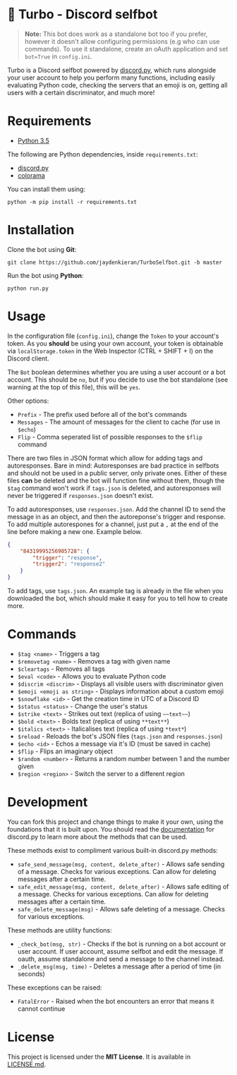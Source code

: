 # :rocket: Turbo - Discord selfbot
> **Note:** This bot does work as a standalone bot too if you prefer, however it doesn't allow configuring permissions (e.g who can use commands). To use it standalone, create an oAuth application and set `bot=True` in `config.ini`.

Turbo is a Discord selfbot powered by [discord.py](http://github.com/Rapptz/discord.py), which runs alongside your user account to help you perform many functions, including easily evaluating Python code, checking the servers that an emoji is on, getting all users with a certain discriminator, and much more!

# Requirements
* [Python 3.5](http://python.org)

The following are Python dependencies, inside `requirements.txt`:

* [discord.py](http://github.com/Rapptz/discord.py)
* [colorama](https://pypi.python.org/pypi/colorama)

You can install them using:
```
python -m pip install -r requirements.txt
```

# Installation
Clone the bot using **Git**:
```
git clone https://github.com/jaydenkieran/TurboSelfbot.git -b master
```

Run the bot using **Python**:
```
python run.py
```

# Usage
In the configuration file (`config.ini`), change the `Token` to your account's token. As you **should** be using your own account, your token is obtainable via `localStorage.token` in the Web Inspector (CTRL + SHIFT + I) on the Discord client.

The `Bot` boolean determines whether you are using a user account or a bot account. This should be `no`, but if you decide to use the bot standalone (see warning at the top of this file), this will be `yes`.

Other options:
* `Prefix` - The prefix used before all of the bot's commands
* `Messages` - The amount of messages for the client to cache (for use in `$echo`)
* `Flip` - Comma seperated list of possible responses to the `$flip` command

There are two files in JSON format which allow for adding tags and autoresponses. Bare in mind: Autoresponses are bad practice in selfbots and should not be used in a public server, only private ones. Either of these files **can** be deleted and the bot will function fine without them, though the `$tag` command won't work if `tags.json` is deleted, and autoresponses will never be triggered if `responses.json` doesn't exist.

To add autoresponses, use `responses.json`. Add the channel ID to send the message in as an object, and then the autoreponse's trigger and response. To add multiple autorespones for a channel, just put a `,` at the end of the line before making a new one. Example below.

```json
{
    "84319995256905728": {
        "trigger": "response",
        "trigger2": "response2"
    }
}
```

To add tags, use `tags.json`. An example tag is already in the file when you downloaded the bot, which should make it easy for you to tell how to create more.

# Commands
* `$tag <name>` - Triggers a tag
* `$removetag <name>` - Removes a tag with given name
* `$cleartags` - Removes all tags
* `$eval <code>` - Allows you to evaluate Python code
* `$discrim <discrim>` - Displays all visible users with discriminator given
* `$emoji <emoji as string>` - Displays information about a custom emoji
* `$snowflake <id>` - Get the creation time in UTC of a Discord ID
* `$status <status>` - Change the user's status
* `$strike <text>` - Strikes out text (replica of using `~~text~~`)
* `$bold <text>` - Bolds text (replica of using `**text**`)
* `$italics <text>` - Italicalises text (replica of using `*text*`)
* `$reload` - Reloads the bot's JSON files (`tags.json` and `responses.json`)
* `$echo <id>` - Echos a message via it's ID (must be saved in cache)
* `$flip` - Flips an imaginary object
* `$random <number>` - Returns a random number between 1 and the number given
* `$region <region>` - Switch the server to a different region

# Development
You can fork this project and change things to make it your own, using the foundations that it is built upon. You should read the [documentation](http://discordpy.readthedocs.io/en/latest/api.html#client) for discord.py to learn more about the methods that can be used.

These methods exist to compliment various built-in discord.py methods:
* `safe_send_message(msg, content, delete_after)` - Allows safe sending of a message. Checks for various exceptions. Can allow for deleting messages after a certain time.
* `safe_edit_message(msg, content, delete_after)` - Allows safe editing of a message. Checks for various exceptions. Can allow for deleting messages after a certain time.
* `safe_delete_message(msg)` - Allows safe deleting of a message. Checks for various exceptions.

These methods are utility functions:
* `_check_bot(msg, str)` - Checks if the bot is running on a bot account or user account. If user account, assume selfbot and edit the message. If oauth, assume standalone and send a message to the channel instead.
* `_delete_msg(msg, time)` - Deletes a message after a period of time (in seconds)

These exceptions can be raised:
* `FatalError` - Raised when the bot encounters an error that means it cannot continue

# License
This project is licensed under the **MIT License**. It is available in [LICENSE.md](LICENSE.md).